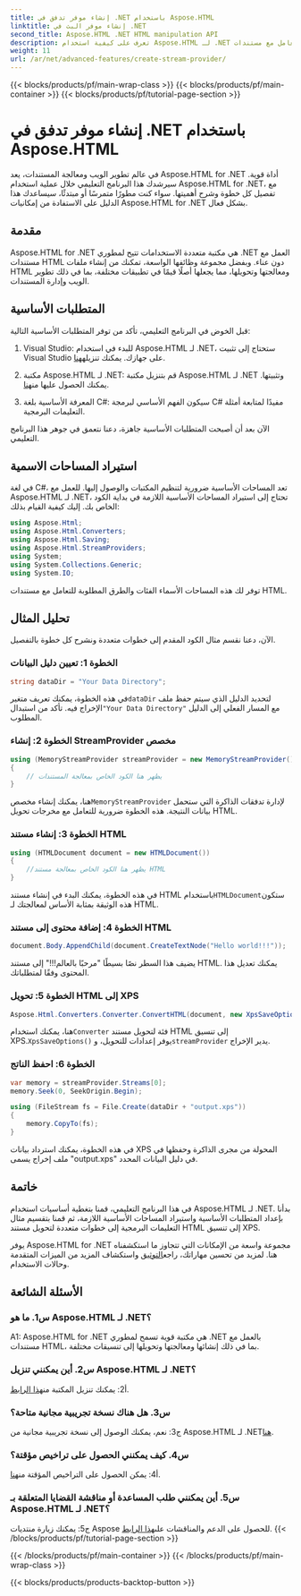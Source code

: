 ```yaml
---
title: إنشاء موفر تدفق في .NET باستخدام Aspose.HTML
linktitle: إنشاء موفر البث في .NET
second_title: Aspose.HTML .NET HTML manipulation API
description: تعرف على كيفية استخدام Aspose.HTML لـ .NET للتعامل مع مستندات HTML بكفاءة. برنامج تعليمي خطوة بخطوة للمطورين.
weight: 11
url: /ar/net/advanced-features/create-stream-provider/
---
```


{{< blocks/products/pf/main-wrap-class >}}
{{< blocks/products/pf/main-container >}}
{{< blocks/products/pf/tutorial-page-section >}}

# إنشاء موفر تدفق في .NET باستخدام Aspose.HTML

في عالم تطوير الويب ومعالجة المستندات، يعد Aspose.HTML for .NET أداة قوية. سيرشدك هذا البرنامج التعليمي خلال عملية استخدام Aspose.HTML for .NET، مع تفصيل كل خطوة وشرح أهميتها. سواء كنت مطورًا متمرسًا أو مبتدئًا، سيساعدك هذا الدليل على الاستفادة من إمكانيات Aspose.HTML for .NET بشكل فعال.

## مقدمة

Aspose.HTML for .NET هي مكتبة متعددة الاستخدامات تتيح لمطوري .NET العمل مع مستندات HTML دون عناء. وبفضل مجموعة وظائفها الواسعة، تمكنك من إنشاء ملفات HTML ومعالجتها وتحويلها، مما يجعلها أصلًا قيمًا في تطبيقات مختلفة، بما في ذلك تطوير الويب وإدارة المستندات.

## المتطلبات الأساسية

قبل الخوض في البرنامج التعليمي، تأكد من توفر المتطلبات الأساسية التالية:

1.  Visual Studio: للبدء في استخدام Aspose.HTML لـ .NET، ستحتاج إلى تثبيت Visual Studio على جهازك. يمكنك تنزيله[هنا](https://visualstudio.microsoft.com/).

2.  مكتبة Aspose.HTML لـ .NET: قم بتنزيل مكتبة Aspose.HTML لـ .NET وتثبيتها. يمكنك الحصول عليها من[هنا](https://releases.aspose.com/html/net/).

3. المعرفة الأساسية بلغة C#: سيكون الفهم الأساسي لبرمجة C# مفيدًا لمتابعة أمثلة التعليمات البرمجية.

الآن بعد أن أصبحت المتطلبات الأساسية جاهزة، دعنا نتعمق في جوهر هذا البرنامج التعليمي.

## استيراد المساحات الاسمية

في لغة C#، تعد المساحات الأساسية ضرورية لتنظيم المكتبات والوصول إليها. للعمل مع Aspose.HTML لـ .NET، تحتاج إلى استيراد المساحات الأساسية اللازمة في بداية الكود الخاص بك. إليك كيفية القيام بذلك:

```csharp
using Aspose.Html;
using Aspose.Html.Converters;
using Aspose.Html.Saving;
using Aspose.Html.StreamProviders;
using System;
using System.Collections.Generic;
using System.IO;
```

توفر لك هذه المساحات الأسماء الفئات والطرق المطلوبة للتعامل مع مستندات HTML.

## تحليل المثال

الآن، دعنا نقسم مثال الكود المقدم إلى خطوات متعددة ونشرح كل خطوة بالتفصيل.

### الخطوة 1: تعيين دليل البيانات

```csharp
string dataDir = "Your Data Directory";
```

 في هذه الخطوة، يمكنك تعريف متغير`dataDir` لتحديد الدليل الذي سيتم حفظ ملف الإخراج فيه. تأكد من استبدال`"Your Data Directory"` مع المسار الفعلي إلى الدليل المطلوب.

### الخطوة 2: إنشاء StreamProvider مخصص

```csharp
using (MemoryStreamProvider streamProvider = new MemoryStreamProvider())
{
    // يظهر هنا الكود الخاص بمعالجة المستندات
}
```

 هنا، يمكنك إنشاء مخصص`MemoryStreamProvider` لإدارة تدفقات الذاكرة التي ستحمل بيانات النتيجة. هذه الخطوة ضرورية للتعامل مع مخرجات تحويل HTML.

### الخطوة 3: إنشاء مستند HTML

```csharp
using (HTMLDocument document = new HTMLDocument())
{
    //يظهر هنا الكود الخاص بمعالجة مستند HTML
}
```

 في هذه الخطوة، يمكنك البدء في إنشاء مستند HTML باستخدام`HTMLDocument`ستكون هذه الوثيقة بمثابة الأساس لمعالجتك لـ HTML.

### الخطوة 4: إضافة محتوى إلى مستند HTML

```csharp
document.Body.AppendChild(document.CreateTextNode("Hello world!!!"));
```

يضيف هذا السطر نصًا بسيطًا "مرحبًا بالعالم!!!" إلى مستند HTML. يمكنك تعديل هذا المحتوى وفقًا لمتطلباتك.

### الخطوة 5: تحويل HTML إلى XPS

```csharp
Aspose.Html.Converters.Converter.ConvertHTML(document, new XpsSaveOptions(), streamProvider);
```

 هنا، يمكنك استخدام`Converter` فئة لتحويل مستند HTML إلى تنسيق XPS.`XpsSaveOptions()` يوفر إعدادات للتحويل، و`streamProvider` يدير الإخراج.

### الخطوة 6: احفظ الناتج

```csharp
var memory = streamProvider.Streams[0];
memory.Seek(0, SeekOrigin.Begin);

using (FileStream fs = File.Create(dataDir + "output.xps"))
{
    memory.CopyTo(fs);
}
```

في هذه الخطوة، يمكنك استرداد بيانات XPS المحولة من مجرى الذاكرة وحفظها في ملف إخراج يسمى "output.xps" في دليل البيانات المحدد.

## خاتمة

في هذا البرنامج التعليمي، قمنا بتغطية أساسيات استخدام Aspose.HTML لـ .NET. بدأنا بإعداد المتطلبات الأساسية واستيراد المساحات الأساسية اللازمة، ثم قمنا بتقسيم مثال التعليمات البرمجية إلى خطوات متعددة لتحويل مستند HTML إلى تنسيق XPS.

 يوفر Aspose.HTML for .NET مجموعة واسعة من الإمكانات التي تتجاوز ما استكشفناه هنا. لمزيد من تحسين مهاراتك، راجع[التوثيق](https://reference.aspose.com/html/net/) واستكشاف المزيد من الميزات المتقدمة وحالات الاستخدام.

## الأسئلة الشائعة

### س1. ما هو Aspose.HTML لـ .NET؟

A1: Aspose.HTML for .NET هي مكتبة قوية تسمح لمطوري .NET بالعمل مع مستندات HTML، بما في ذلك إنشائها ومعالجتها وتحويلها إلى تنسيقات مختلفة.

### س2. أين يمكنني تنزيل Aspose.HTML لـ .NET؟

 أ2: يمكنك تنزيل المكتبة من[هذا الرابط](https://releases.aspose.com/html/net/).

### س3. هل هناك نسخة تجريبية مجانية متاحة؟

 ج3: نعم، يمكنك الوصول إلى نسخة تجريبية مجانية من Aspose.HTML لـ .NET[هنا](https://releases.aspose.com/).

### س4. كيف يمكنني الحصول على تراخيص مؤقتة؟

 أ4: يمكن الحصول على التراخيص المؤقتة من[هنا](https://purchase.aspose.com/temporary-license/).

### س5. أين يمكنني طلب المساعدة أو مناقشة القضايا المتعلقة بـ Aspose.HTML لـ .NET؟

 ج5: يمكنك زيارة منتديات Aspose للحصول على الدعم والمناقشات على[هذا الرابط](https://forum.aspose.com/).
{{< /blocks/products/pf/tutorial-page-section >}}

{{< /blocks/products/pf/main-container >}}
{{< /blocks/products/pf/main-wrap-class >}}

{{< blocks/products/products-backtop-button >}}
